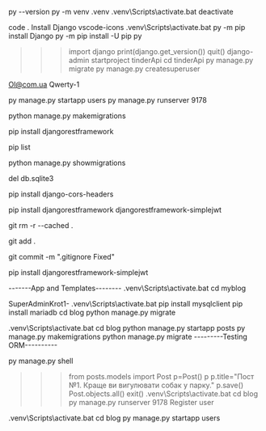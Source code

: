 py --version 
py -m venv .venv 
.venv\Scripts\activate.bat
deactivate

code .
Install 
Django
vscode-icons
.venv\Scripts\activate.bat
py -m pip install Django
py -m pip install -U pip
py
>>>import django
>>>print(django.get_version())
>>>quit()
django-admin startproject tinderApi
cd tinderApi
py manage.py migrate
py manage.py createsuperuser

<!-- admi -->


Ol@com.ua
Qwerty-1

py manage.py startapp users
py manage.py runserver 9178


python manage.py makemigrations
<!-- дає помилку -->
<!-- python manage.py migrate  -->
pip install djangorestframework  
<!-- перевірка пакету -->
pip list  

<!-- Використовуйте команду, щоб перевірити статус ваших міграцій: -->
python manage.py showmigrations 
<!-- видалити базу -->
del db.sqlite3 

pip install django-cors-headers


pip install djangorestframework djangorestframework-simplejwt


git rm -r --cached .

git add .

git commit -m ".gitignore Fixed"


pip install djangorestframework-simplejwt  






-------App and Templates--------
.venv\Scripts\activate.bat
cd myblog

SuperAdminKrot1-
.venv\Scripts\activate.bat
pip install mysqlclient
pip install mariadb
cd blog
python manage.py migrate

.venv\Scripts\activate.bat
cd blog
python manage.py startapp posts
py manage.py makemigrations
python manage.py migrate
---------Testing ORM----------

py manage.py shell
>>>from posts.models import Post
>>>p=Post()
>>>p
>>>p.title="Пост №1. Краще ви вигулювати собак у парку."
>>>p.save()
>>>Post.objects.all()
>>>exit()
.venv\Scripts\activate.bat
cd blog
py manage.py runserver 9178
Register user

.venv\Scripts\activate.bat
cd blog
py manage.py startapp users